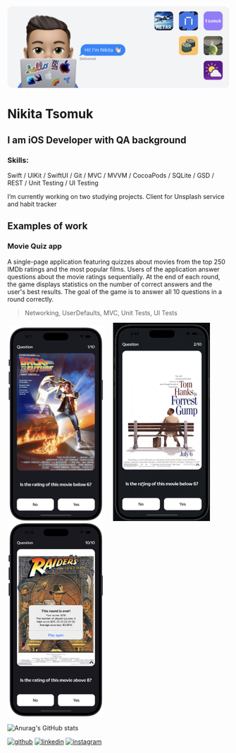 

![Header of the page](https://github.com/tsomuk/tsomuk/blob/main/Header_tsomuk_2.png)

# Nikita Tsomuk
## I am iOS Developer with QA background 

### Skills: 
Swift / UIKit / SwiftUI / Git / MVC / MVVM / CocoaPods / SQLite / GSD / REST / Unit Testing / UI Testing

I’m currently working on two studying projects. Client for Unsplash service and habit tracker  

<!-- EXAMPLES OF THE APPS -->
## Examples of work
<!-- MOVIE QUIZ -->
### Movie Quiz app 
A single-page application featuring quizzes about movies from the top 250 IMDb ratings and the most popular films. Users of the application answer questions about the movie ratings sequentially. At the end of each round, the game displays statistics on the number of correct answers and the user's best results. The goal of the game is to answer all 10 questions in a round correctly.

> Networking, UserDefaults, MVC, Unit Tests, UI Tests

<img src="https://github.com/tsomuk/tsomuk/blob/main/Movie_1.png" width="220">&nbsp;&nbsp;&nbsp;&nbsp;&nbsp;<img src="https://github.com/tsomuk/tsomuk/blob/main/Movie_gif2.gif" width="220"/><img src="https://github.com/tsomuk/tsomuk/blob/main/Movie_3.png" width="220">



<!-- STATISTICS -->
![Anurag's GitHub stats](https://github-readme-stats.vercel.app/api?username=tsomuk&show_icons=true&theme=radical&rank_icon=github)



<!-- SOCIAL NETWORK -->
[<img src='https://cdn.jsdelivr.net/npm/simple-icons@3.0.1/icons/github.svg' alt='github' height='40'>](https://github.com/tsomuk)  [<img src='https://cdn.jsdelivr.net/npm/simple-icons@3.0.1/icons/linkedin.svg' alt='linkedin' height='40'>](https://www.linkedin.com/in/tsomuk/)  [<img src='https://cdn.jsdelivr.net/npm/simple-icons@3.0.1/icons/instagram.svg' alt='instagram' height='40'>](https://www.instagram.com/tsomuk/)  





